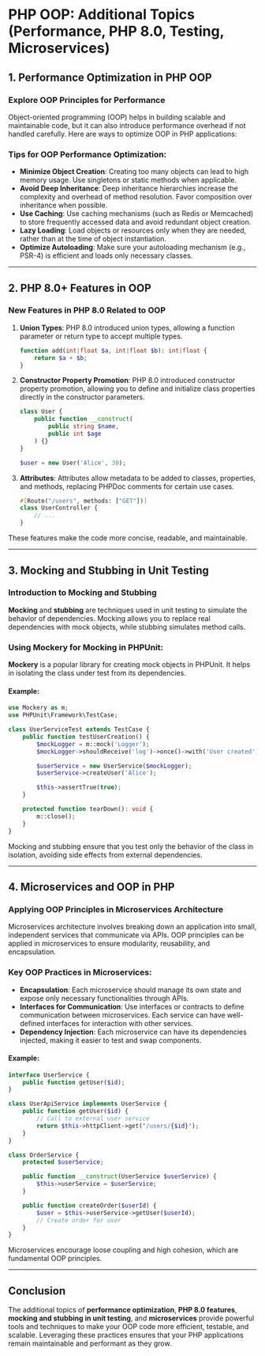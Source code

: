 
# PHP OOP: Additional Topics (Performance, PHP 8.0, Testing, Microservices)

## 1. Performance Optimization in PHP OOP

### Explore OOP Principles for Performance
Object-oriented programming (OOP) helps in building scalable and maintainable code, but it can also introduce performance overhead if not handled carefully. Here are ways to optimize OOP in PHP applications:

### Tips for OOP Performance Optimization:
- **Minimize Object Creation**: Creating too many objects can lead to high memory usage. Use singletons or static methods when applicable.
- **Avoid Deep Inheritance**: Deep inheritance hierarchies increase the complexity and overhead of method resolution. Favor composition over inheritance when possible.
- **Use Caching**: Use caching mechanisms (such as Redis or Memcached) to store frequently accessed data and avoid redundant object creation.
- **Lazy Loading**: Load objects or resources only when they are needed, rather than at the time of object instantiation.
- **Optimize Autoloading**: Make sure your autoloading mechanism (e.g., PSR-4) is efficient and loads only necessary classes.

---

## 2. PHP 8.0+ Features in OOP

### New Features in PHP 8.0 Related to OOP

1. **Union Types**:
   PHP 8.0 introduced union types, allowing a function parameter or return type to accept multiple types.
   
   ```php
   function add(int|float $a, int|float $b): int|float {
       return $a + $b;
   }
   ```

2. **Constructor Property Promotion**:
   PHP 8.0 introduced constructor property promotion, allowing you to define and initialize class properties directly in the constructor parameters.

   ```php
   class User {
       public function __construct(
           public string $name,
           public int $age
       ) {}
   }

   $user = new User('Alice', 30);
   ```

3. **Attributes**:
   Attributes allow metadata to be added to classes, properties, and methods, replacing PHPDoc comments for certain use cases.

   ```php
   #[Route("/users", methods: ["GET"])]
   class UserController {
       // ...
   }
   ```

These features make the code more concise, readable, and maintainable.

---

## 3. Mocking and Stubbing in Unit Testing

### Introduction to Mocking and Stubbing
**Mocking** and **stubbing** are techniques used in unit testing to simulate the behavior of dependencies. Mocking allows you to replace real dependencies with mock objects, while stubbing simulates method calls.

### Using Mockery for Mocking in PHPUnit:
**Mockery** is a popular library for creating mock objects in PHPUnit. It helps in isolating the class under test from its dependencies.

#### Example:
```php
use Mockery as m;
use PHPUnit\Framework\TestCase;

class UserServiceTest extends TestCase {
    public function testUserCreation() {
        $mockLogger = m::mock('Logger');
        $mockLogger->shouldReceive('log')->once()->with('User created');

        $userService = new UserService($mockLogger);
        $userService->createUser('Alice');

        $this->assertTrue(true);
    }

    protected function tearDown(): void {
        m::close();
    }
}
```

Mocking and stubbing ensure that you test only the behavior of the class in isolation, avoiding side effects from external dependencies.

---

## 4. Microservices and OOP in PHP

### Applying OOP Principles in Microservices Architecture
Microservices architecture involves breaking down an application into small, independent services that communicate via APIs. OOP principles can be applied in microservices to ensure modularity, reusability, and encapsulation.

### Key OOP Practices in Microservices:
- **Encapsulation**: Each microservice should manage its own state and expose only necessary functionalities through APIs.
- **Interfaces for Communication**: Use interfaces or contracts to define communication between microservices. Each service can have well-defined interfaces for interaction with other services.
- **Dependency Injection**: Each microservice can have its dependencies injected, making it easier to test and swap components.

#### Example:
```php
interface UserService {
    public function getUser($id);
}

class UserApiService implements UserService {
    public function getUser($id) {
        // Call to external user service
        return $this->httpClient->get("/users/{$id}");
    }
}

class OrderService {
    protected $userService;

    public function __construct(UserService $userService) {
        $this->userService = $userService;
    }

    public function createOrder($userId) {
        $user = $this->userService->getUser($userId);
        // Create order for user
    }
}
```

Microservices encourage loose coupling and high cohesion, which are fundamental OOP principles.

---

## Conclusion

The additional topics of **performance optimization**, **PHP 8.0 features**, **mocking and stubbing in unit testing**, and **microservices** provide powerful tools and techniques to make your OOP code more efficient, testable, and scalable. Leveraging these practices ensures that your PHP applications remain maintainable and performant as they grow.

